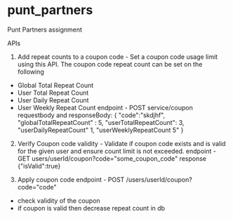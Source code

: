# punt_partners
Punt Partners assignment

APIs
1. Add repeat counts to a coupon code - Set a coupon code usage limit using this API. The coupon code repeat count can be set on the following
- Global Total Repeat Count
- User Total Repeat Count
- User Daily Repeat Count
- User Weekly Repeat Count
endpoint - POST service/coupon
requestbody and responseBody:
{
"code":"skdjhf",
"globalTotalRepeatCount" : 5,
"userTotalRepeatCount": 3,
"userDailyRepeatCount" 1,
"userWeeklyRepeatCount 5"
}
  
2. Verify Coupon code validity - Validate if coupon code exists and is valid for the given user and ensure count limit is not exceeded.
endpoint - GET users/userId/coupon?code="some_coupon_code"
response {"isValid":true}

3. Apply coupon code
endpoint - POST /users/userId/coupon?code="code"
- check validity of the coupon
- if coupon is valid then decrease repeat count in db
  
   
